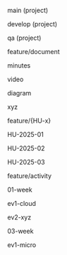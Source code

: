 main (project)

develop (project)

qa (project)

feature/document

minutes

video

diagram

xyz

feature/{HU-x}

HU-2025-01

HU-2025-02

HU-2025-03

feature/activity

01-week

ev1-cloud

ev2-xyz

03-week

ev1-micro


